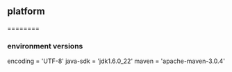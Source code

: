 ## platform
========



### environment versions
encoding = 'UTF-8'
java-sdk = 'jdk1.6.0_22'
maven = 'apache-maven-3.0.4'

